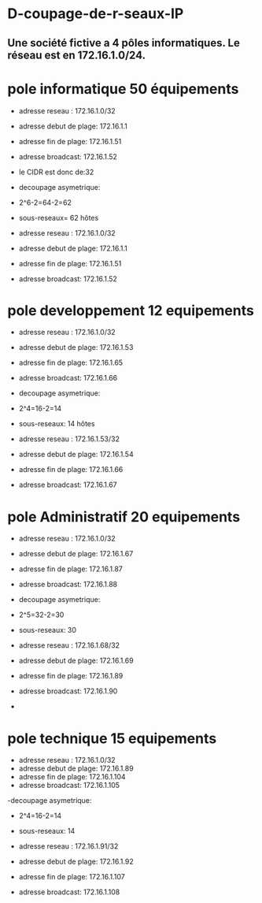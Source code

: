# D-coupage-de-r-seaux-IP

## Une société fictive a 4 pôles informatiques. Le réseau est en 172.16.1.0/24.


# pole informatique 50 équipements

- adresse reseau : 172.16.1.0/32
- adresse debut de plage: 172.16.1.1
- adresse fin de plage: 172.16.1.51
- adresse broadcast: 172.16.1.52

- le CIDR est donc de:32

- decoupage asymetrique:
- 2^6-2=64-2=62
- sous-reseaux= 62 hôtes

- adresse reseau : 172.16.1.0/32
- adresse debut de plage: 172.16.1.1
- adresse fin de plage: 172.16.1.51
- adresse broadcast: 172.16.1.52




# pole developpement 12 equipements

- adresse reseau : 172.16.1.0/32
- adresse debut de plage: 172.16.1.53
- adresse fin de plage: 172.16.1.65
- adresse broadcast: 172.16.1.66


- decoupage asymetrique:
- 2^4=16-2=14
- sous-reseaux: 14 hôtes

- adresse reseau : 172.16.1.53/32
- adresse debut de plage: 172.16.1.54
- adresse fin de plage: 172.16.1.66
- adresse broadcast: 172.16.1.67

# pole Administratif 20 equipements

- adresse reseau : 172.16.1.0/32
- adresse debut de plage: 172.16.1.67
- adresse fin de plage: 172.16.1.87
- adresse broadcast: 172.16.1.88

- decoupage asymetrique:
- 2^5=32-2=30
- sous-reseaux: 30

- adresse reseau : 172.16.1.68/32
- adresse debut de plage: 172.16.1.69
- adresse fin de plage: 172.16.1.89
- adresse broadcast: 172.16.1.90

- 

# pole technique 15 equipements

- adresse reseau : 172.16.1.0/32
- adresse debut de plage: 172.16.1.89
- adresse fin de plage: 172.16.1.104
- adresse broadcast: 172.16.1.105


-decoupage asymetrique:
- 2^4=16-2=14
- sous-reseaux: 14

- adresse reseau : 172.16.1.91/32
- adresse debut de plage: 172.16.1.92
- adresse fin de plage: 172.16.1.107
- adresse broadcast: 172.16.1.108
